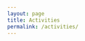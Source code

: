 ```yaml
---
layout: page
title: Activities
permalink: /activities/
---
```

<meta charset="utf-8">
<link rel="stylesheet" href="fullcalendar/lib/main.css">
<script src="fullcalendar/lib/main.js"></script>

<script>
    $(document).ready(function(){$('#calendar').fullCalendar({
		 events:'{{site.url}}/calendar-data/'
	     })
    });
</script>

<!--
{% for event in site.events %}
{{event.title}} {{event.event_date}}<br/>
{% endfor %}
-->

<div id="calendar"></div>

<br>
<br>
<br>
<br>